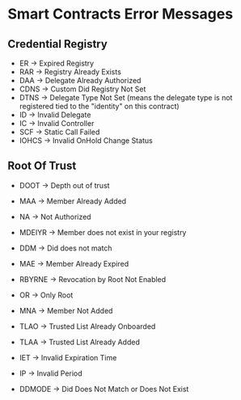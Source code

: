 # Smart Contracts Error Messages

## Credential Registry

- ER -> Expired Registry
- RAR -> Registry Already Exists
- DAA -> Delegate Already Authorized
- CDNS -> Custom Did Registry Not Set
- DTNS -> Delegate Type Not Set (means the delegate type is not registered tied to the "identity" on this contract)
- ID -> Invalid Delegate
- IC -> Invalid Controller
- SCF -> Static Call Failed
- IOHCS -> Invalid OnHold Change Status

## Root Of Trust

- DOOT -> Depth out of trust
- MAA -> Member Already Added
- NA -> Not Authorized
- MDEIYR -> Member does not exist in your registry
- DDM -> Did does not match
- MAE -> Member Already Expired
- RBYRNE -> Revocation by Root Not Enabled
- OR -> Only Root
- MNA -> Member Not Added

- TLAO -> Trusted List Already Onboarded
- TLAA -> Trusted List Already Added
- IET -> Invalid Expiration Time
- IP -> Invalid Period
- DDMODE -> Did Does Not Match or Does Not Exist
